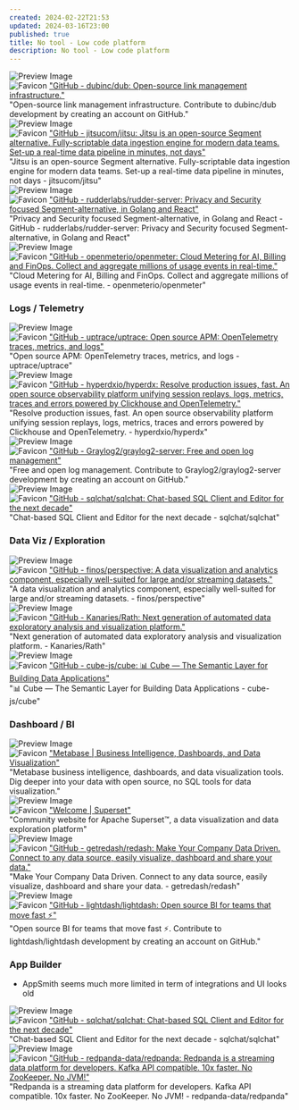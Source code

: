 ```yaml
---
created: 2024-02-22T21:53
updated: 2024-03-16T23:00
published: true
title: No tool - Low code platform
description: No tool - Low code platform
---
```



<div class="link-preview">
  <div class="link-image">
    <img src="https://repository-images.githubusercontent.com/529708137/b511aa1c-7e86-4dfd-ba1e-df76e0adf023" alt="Preview Image">
  </div>
  <div class="link-details">
    <div class="link-title">
      <img src="https://github.githubassets.com/favicons/favicon.svg" alt="Favicon" class="favicon">
      <a href="https://github.com/dubinc/dub" target="_blank">"GitHub - dubinc/dub: Open-source link management infrastructure."</a>
    </div>
    <div class="link-description">"Open-source link management infrastructure. Contribute to dubinc/dub development by creating an account on GitHub."</div>
  </div>
</div>




<div class="link-preview">
  <div class="link-image">
    <img src="https://repository-images.githubusercontent.com/285012857/d1144180-9639-11eb-8848-d7d896d426ff" alt="Preview Image">
  </div>
  <div class="link-details">
    <div class="link-title">
      <img src="https://github.githubassets.com/favicons/favicon.svg" alt="Favicon" class="favicon">
      <a href="https://github.com/jitsucom/jitsu" target="_blank">"GitHub - jitsucom/jitsu: Jitsu is an open-source Segment alternative. Fully-scriptable data ingestion engine for modern data teams. Set-up a real-time data pipeline in minutes, not days"</a>
    </div>
    <div class="link-description">"Jitsu is an open-source Segment alternative. Fully-scriptable data ingestion engine for modern data teams. Set-up a real-time data pipeline in minutes, not days - jitsucom/jitsu"</div>
  </div>
</div>



<div class="link-preview">
  <div class="link-image">
    <img src="https://repository-images.githubusercontent.com/197743848/836735f6-dc16-4906-9d1f-2fce19b48665" alt="Preview Image">
  </div>
  <div class="link-details">
    <div class="link-title">
      <img src="https://github.githubassets.com/favicons/favicon.svg" alt="Favicon" class="favicon">
      <a href="https://github.com/rudderlabs/rudder-server" target="_blank">"GitHub - rudderlabs/rudder-server: Privacy and Security focused Segment-alternative, in Golang and React"</a>
    </div>
    <div class="link-description">"Privacy and Security focused Segment-alternative, in Golang and React   - GitHub - rudderlabs/rudder-server: Privacy and Security focused Segment-alternative, in Golang and React"</div>
  </div>
</div>




<div class="link-preview">
  <div class="link-image">
    <img src="https://repository-images.githubusercontent.com/650344440/11b72f99-1d37-4c19-ac01-a35f92c1929a" alt="Preview Image">
  </div>
  <div class="link-details">
    <div class="link-title">
      <img src="https://github.githubassets.com/favicons/favicon.svg" alt="Favicon" class="favicon">
      <a href="https://github.com/openmeterio/openmeter" target="_blank">"GitHub - openmeterio/openmeter: Cloud Metering for AI, Billing and FinOps. Collect and aggregate millions of usage events in real-time."</a>
    </div>
    <div class="link-description">"Cloud Metering for AI, Billing and FinOps. Collect and aggregate millions of usage events in real-time. - openmeterio/openmeter"</div>
  </div>
</div>


### Logs / Telemetry


<div class="link-preview">
  <div class="link-image">
    <img src="https://opengraph.githubassets.com/0f37741322b27fadbc1cdd36a36db424aaf3c0d460180388fb07e521eb2630f3/uptrace/uptrace" alt="Preview Image">
  </div>
  <div class="link-details">
    <div class="link-title">
      <img src="https://github.githubassets.com/favicons/favicon.svg" alt="Favicon" class="favicon">
      <a href="https://github.com/uptrace/uptrace" target="_blank">"GitHub - uptrace/uptrace: Open source APM: OpenTelemetry traces, metrics, and logs"</a>
    </div>
    <div class="link-description">"Open source APM: OpenTelemetry traces, metrics, and logs - uptrace/uptrace"</div>
  </div>
</div>



<div class="link-preview">
  <div class="link-image">
    <img src="https://opengraph.githubassets.com/8e9b50e8d8c8b102448f3986fef2c57ee762dc6246db3422805f3625a91d455f/hyperdxio/hyperdx" alt="Preview Image">
  </div>
  <div class="link-details">
    <div class="link-title">
      <img src="https://github.githubassets.com/favicons/favicon.svg" alt="Favicon" class="favicon">
      <a href="https://github.com/hyperdxio/hyperdx" target="_blank">"GitHub - hyperdxio/hyperdx: Resolve production issues, fast. An open source observability platform unifying session replays, logs, metrics, traces and errors powered by Clickhouse and OpenTelemetry."</a>
    </div>
    <div class="link-description">"Resolve production issues, fast. An open source observability platform unifying session replays, logs, metrics, traces and errors powered by Clickhouse and OpenTelemetry. - hyperdxio/hyperdx"</div>
  </div>
</div>




<div class="link-preview">
  <div class="link-image">
    <img src="https://opengraph.githubassets.com/fe3ea20251e6d1bc3a9ba5411e971ee498b83c1a6441342433601fa41b08750b/Graylog2/graylog2-server" alt="Preview Image">
  </div>
  <div class="link-details">
    <div class="link-title">
      <img src="https://github.githubassets.com/favicons/favicon.svg" alt="Favicon" class="favicon">
      <a href="https://github.com/Graylog2/graylog2-server" target="_blank">"GitHub - Graylog2/graylog2-server: Free and open log management"</a>
    </div>
    <div class="link-description">"Free and open log management. Contribute to Graylog2/graylog2-server development by creating an account on GitHub."</div>
  </div>
</div>




<div class="link-preview">
  <div class="link-image">
    <img src="https://repository-images.githubusercontent.com/614656648/5abd81d4-f291-41e5-b8e0-a3f3d2904737" alt="Preview Image">
  </div>
  <div class="link-details">
    <div class="link-title">
      <img src="https://github.githubassets.com/favicons/favicon.svg" alt="Favicon" class="favicon">
      <a href="https://github.com/sqlchat/sqlchat" target="_blank">"GitHub - sqlchat/sqlchat: Chat-based SQL Client and Editor for the next decade"</a>
    </div>
    <div class="link-description">"Chat-based SQL Client and Editor for the next decade - sqlchat/sqlchat"</div>
  </div>
</div>



### Data Viz / Exploration


<div class="link-preview">
  <div class="link-image">
    <img src="https://repository-images.githubusercontent.com/109291007/64988459-0986-451d-b9c7-4cad8be424b1" alt="Preview Image">
  </div>
  <div class="link-details">
    <div class="link-title">
      <img src="https://github.githubassets.com/favicons/favicon.svg" alt="Favicon" class="favicon">
      <a href="https://github.com/finos/perspective" target="_blank">"GitHub - finos/perspective: A data visualization and analytics component, especially well-suited for large and/or streaming datasets."</a>
    </div>
    <div class="link-description">"A data visualization and analytics component, especially well-suited for large and/or streaming datasets. - finos/perspective"</div>
  </div>
</div>



<div class="link-preview">
  <div class="link-image">
    <img src="https://repository-images.githubusercontent.com/204949916/1c504901-733b-4bf5-b887-9c7fc75397fa" alt="Preview Image">
  </div>
  <div class="link-details">
    <div class="link-title">
      <img src="https://github.githubassets.com/favicons/favicon.svg" alt="Favicon" class="favicon">
      <a href="https://github.com/Kanaries/Rath" target="_blank">"GitHub - Kanaries/Rath: Next generation of automated data exploratory analysis and visualization platform."</a>
    </div>
    <div class="link-description">"Next generation of automated data exploratory analysis and visualization platform. - Kanaries/Rath"</div>
  </div>
</div>




<div class="link-preview">
  <div class="link-image">
    <img src="https://repository-images.githubusercontent.com/149026292/a2901cd6-298a-4285-a023-a23670ec6431" alt="Preview Image">
  </div>
  <div class="link-details">
    <div class="link-title">
      <img src="https://github.githubassets.com/favicons/favicon.svg" alt="Favicon" class="favicon">
      <a href="https://github.com/cube-js/cube" target="_blank">"GitHub - cube-js/cube: 📊  Cube — The Semantic Layer for Building Data Applications"</a>
    </div>
    <div class="link-description">"📊  Cube — The Semantic Layer for Building Data Applications - cube-js/cube"</div>
  </div>
</div>


### Dashboard / BI


<div class="link-preview">
  <div class="link-image">
    <img src="https://www.metabase.com/images/opengraph/home-og.jpg" alt="Preview Image">
  </div>
  <div class="link-details">
    <div class="link-title">
      <img src="undefined" alt="Favicon" class="favicon">
      <a href="https://www.metabase.com" target="_blank">"Metabase | Business Intelligence, Dashboards, and Data Visualization"</a>
    </div>
    <div class="link-description">"Metabase business intelligence, dashboards, and data visualization tools. Dig deeper into your data with open source, no SQL tools for data visualization."</div>
  </div>
</div>



<div class="link-preview">
  <div class="link-image">
    <img src="undefined" alt="Preview Image">
  </div>
  <div class="link-details">
    <div class="link-title">
      <img src="https://superset.apache.org/img/favicon.ico" alt="Favicon" class="favicon">
      <a href="https://superset.apache.org" target="_blank">"Welcome | Superset"</a>
    </div>
    <div class="link-description">"Community website for Apache Superset™, a data visualization and data exploration platform"</div>
  </div>
</div>




<div class="link-preview">
  <div class="link-image">
    <img src="https://opengraph.githubassets.com/e1e4c586af85164c27cc30844b1574c5d2dc158b3e13e1bfdaea38b7d99593d3/getredash/redash" alt="Preview Image">
  </div>
  <div class="link-details">
    <div class="link-title">
      <img src="https://github.githubassets.com/favicons/favicon.svg" alt="Favicon" class="favicon">
      <a href="https://github.com/getredash/redash" target="_blank">"GitHub - getredash/redash: Make Your Company Data Driven. Connect to any data source, easily visualize, dashboard and share your data."</a>
    </div>
    <div class="link-description">"Make Your Company Data Driven. Connect to any data source, easily visualize, dashboard and share your data. - getredash/redash"</div>
  </div>
</div>




<div class="link-preview">
  <div class="link-image">
    <img src="https://opengraph.githubassets.com/2927491d5c37d09e5b837ab13934835d7e8f6952704e9e57deed9e24e0f06246/lightdash/lightdash" alt="Preview Image">
  </div>
  <div class="link-details">
    <div class="link-title">
      <img src="https://github.githubassets.com/favicons/favicon.svg" alt="Favicon" class="favicon">
      <a href="https://github.com/lightdash/lightdash" target="_blank">"GitHub - lightdash/lightdash: Open source BI for teams that move fast ⚡️"</a>
    </div>
    <div class="link-description">"Open source BI for teams that move fast ⚡️. Contribute to lightdash/lightdash development by creating an account on GitHub."</div>
  </div>
</div>


### App Builder
- AppSmith seems much more limited in term of integrations and UI looks old




<div class="link-preview">
  <div class="link-image">
    <img src="https://repository-images.githubusercontent.com/614656648/5abd81d4-f291-41e5-b8e0-a3f3d2904737" alt="Preview Image">
  </div>
  <div class="link-details">
    <div class="link-title">
      <img src="https://github.githubassets.com/favicons/favicon.svg" alt="Favicon" class="favicon">
      <a href="https://github.com/sqlchat/sqlchat" target="_blank">"GitHub - sqlchat/sqlchat: Chat-based SQL Client and Editor for the next decade"</a>
    </div>
    <div class="link-description">"Chat-based SQL Client and Editor for the next decade - sqlchat/sqlchat"</div>
  </div>
</div>





<div class="link-preview">
  <div class="link-image">
    <img src="https://repository-images.githubusercontent.com/309512982/5f774c00-279b-11eb-815d-c8ee10fbb94f" alt="Preview Image">
  </div>
  <div class="link-details">
    <div class="link-title">
      <img src="https://github.githubassets.com/favicons/favicon.svg" alt="Favicon" class="favicon">
      <a href="https://github.com/redpanda-data/redpanda/" target="_blank">"GitHub - redpanda-data/redpanda: Redpanda is a streaming data platform for developers. Kafka API compatible. 10x faster. No ZooKeeper. No JVM!"</a>
    </div>
    <div class="link-description">"Redpanda is a streaming data platform for developers. Kafka API compatible. 10x faster. No ZooKeeper. No JVM! - redpanda-data/redpanda"</div>
  </div>
</div>

